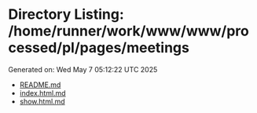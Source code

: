 # Directory Listing: /home/runner/work/www/www/processed/pl/pages/meetings
Generated on: Wed May  7 05:12:22 UTC 2025

- [README.md](README.md)
- [index.html.md](index.html.md)
- [show.html.md](show.html.md)
